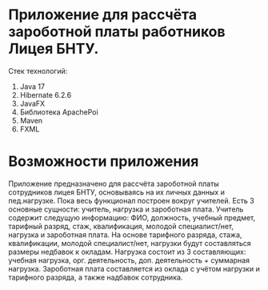# Приложение для рассчёта зароботной платы работников Лицея БНТУ.
Стек технологий:
1. Java 17
2. Hibernate 6.2.6
3. JavaFX
4. Библиотека ApachePoi
5. Maven
6. FXML
# Возможности приложения
Приложение предназначено для рассчёта зароботной платы сотрудников лицея БНТУ, основываясь на их личных данных и пед.нагрузке.
Пока весь функционал построен вокруг учителей.
Есть 3 основные сущности: учитель, нагрузка и зароботная плата. 
Учитель содержит следущую информацию: 
ФИО, должность, учебный предмет, тарифный разряд, стаж, квалификация, молодой специалист/нет, нагрузка и зароботная плата.
На основе тарифного разряда, стажа, квалификации, молодой специалист/нет, нагрузки будут составляться размеры недбавок к окладам.
Нагрузка состоит из 3 составляющих: учебная нагрузка, орг. деятельность, доп. деятельность + суммарная нагрузка.
Зароботная плата составляется из оклада с учётом нагрузки и тарифного разряда, а также надбавок сотрудника.
